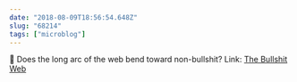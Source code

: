 ```yaml
---
date: "2018-08-09T18:56:54.648Z"
slug: "68214"
tags: ["microblog"]
---
```


🤔 Does the long arc of the web bend toward non-bullshit? Link: [The Bullshit Web](https://pxlnv.com/blog/bullshit-web/)
